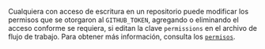 Cualquiera con acceso de escritura en un repositorio puede modificar los permisos que se otorgaron al `GITHUB_TOKEN`, agregando o eliminando el acceso conforme se requiera, si editan la clave `permissions` en el archivo de flujo de trabajo. Para obtener más información, consulta los [`permisos`](/actions/reference/workflow-syntax-for-github-actions#permissions). 